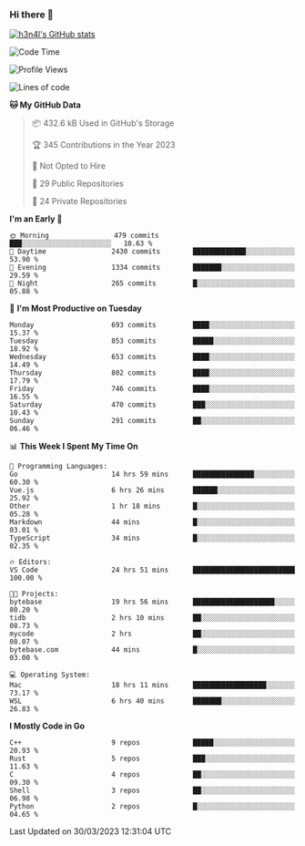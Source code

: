 ### Hi there 👋

[![h3n4l's GitHub stats](https://github-readme-stats.vercel.app/api?username=h3n4l&count_private=true&show_icons=true&theme=radical)](https://github.com/h3n4l/github-readme-stats)

<!--START_SECTION:waka-->
![Code Time](http://img.shields.io/badge/Code%20Time-1%2C089%20hrs%2059%20mins-blue)

![Profile Views](http://img.shields.io/badge/Profile%20Views-0-blue)

![Lines of code](https://img.shields.io/badge/From%20Hello%20World%20I%27ve%20Written-2.7%20million%20lines%20of%20code-blue)

**🐱 My GitHub Data** 

> 📦 432.6 kB Used in GitHub's Storage 
 > 
> 🏆 345 Contributions in the Year 2023
 > 
> 🚫 Not Opted to Hire
 > 
> 📜 29 Public Repositories 
 > 
> 🔑 24 Private Repositories 
 > 
**I'm an Early 🐤** 

```text
🌞 Morning                479 commits         ███░░░░░░░░░░░░░░░░░░░░░░   10.63 % 
🌆 Daytime                2430 commits        █████████████░░░░░░░░░░░░   53.90 % 
🌃 Evening                1334 commits        ███████░░░░░░░░░░░░░░░░░░   29.59 % 
🌙 Night                  265 commits         █░░░░░░░░░░░░░░░░░░░░░░░░   05.88 % 
```
📅 **I'm Most Productive on Tuesday** 

```text
Monday                   693 commits         ████░░░░░░░░░░░░░░░░░░░░░   15.37 % 
Tuesday                  853 commits         █████░░░░░░░░░░░░░░░░░░░░   18.92 % 
Wednesday                653 commits         ████░░░░░░░░░░░░░░░░░░░░░   14.49 % 
Thursday                 802 commits         ████░░░░░░░░░░░░░░░░░░░░░   17.79 % 
Friday                   746 commits         ████░░░░░░░░░░░░░░░░░░░░░   16.55 % 
Saturday                 470 commits         ███░░░░░░░░░░░░░░░░░░░░░░   10.43 % 
Sunday                   291 commits         ██░░░░░░░░░░░░░░░░░░░░░░░   06.46 % 
```


📊 **This Week I Spent My Time On** 

```text
💬 Programming Languages: 
Go                       14 hrs 59 mins      ███████████████░░░░░░░░░░   60.30 % 
Vue.js                   6 hrs 26 mins       ██████░░░░░░░░░░░░░░░░░░░   25.92 % 
Other                    1 hr 18 mins        █░░░░░░░░░░░░░░░░░░░░░░░░   05.28 % 
Markdown                 44 mins             █░░░░░░░░░░░░░░░░░░░░░░░░   03.01 % 
TypeScript               34 mins             █░░░░░░░░░░░░░░░░░░░░░░░░   02.35 % 

🔥 Editors: 
VS Code                  24 hrs 51 mins      █████████████████████████   100.00 % 

🐱‍💻 Projects: 
bytebase                 19 hrs 56 mins      ████████████████████░░░░░   80.20 % 
tidb                     2 hrs 10 mins       ██░░░░░░░░░░░░░░░░░░░░░░░   08.73 % 
mycode                   2 hrs               ██░░░░░░░░░░░░░░░░░░░░░░░   08.07 % 
bytebase.com             44 mins             █░░░░░░░░░░░░░░░░░░░░░░░░   03.00 % 

💻 Operating System: 
Mac                      18 hrs 11 mins      ██████████████████░░░░░░░   73.17 % 
WSL                      6 hrs 40 mins       ███████░░░░░░░░░░░░░░░░░░   26.83 % 
```

**I Mostly Code in Go** 

```text
C++                      9 repos             █████░░░░░░░░░░░░░░░░░░░░   20.93 % 
Rust                     5 repos             ███░░░░░░░░░░░░░░░░░░░░░░   11.63 % 
C                        4 repos             ██░░░░░░░░░░░░░░░░░░░░░░░   09.30 % 
Shell                    3 repos             ██░░░░░░░░░░░░░░░░░░░░░░░   06.98 % 
Python                   2 repos             █░░░░░░░░░░░░░░░░░░░░░░░░   04.65 % 
```




 Last Updated on 30/03/2023 12:31:04 UTC
<!--END_SECTION:waka-->

